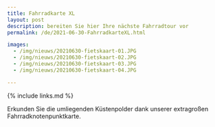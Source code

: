 ```yaml
---
title: Fahrradkarte XL
layout: post
description: bereiten Sie hier Ihre nächste Fahrradtour vor
permalink: /de/2021-06-30-FahrradkarteXL.html

images:   
  - /img/nieuws/20210630-fietskaart-01.JPG
  - /img/nieuws/20210630-fietskaart-02.JPG
  - /img/nieuws/20210630-fietskaart-03.JPG
  - /img/nieuws/20210630-fietskaart-04.JPG

---
```


{% include links.md %}

Erkunden Sie die umliegenden Küstenpolder dank unserer extragroßen Fahrradknotenpunktkarte.
